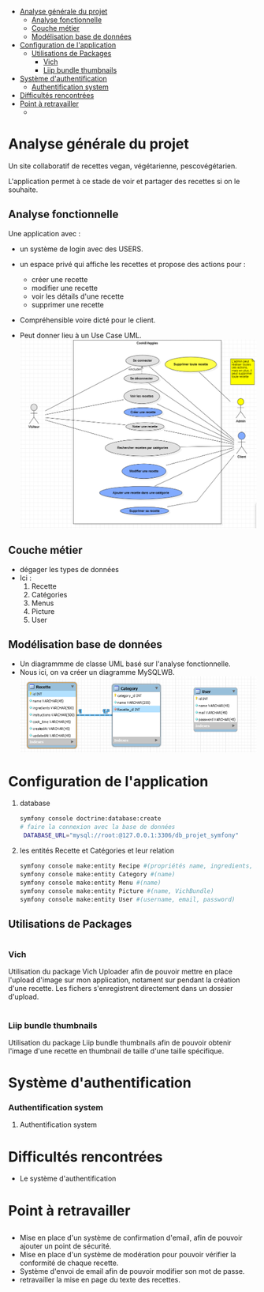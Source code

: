 - [Analyse générale du projet](#analyse-générale-du-projet)
  - [Analyse fonctionnelle](#analyse-fonctionnelle)
  - [Couche métier](#couche-métier)
  - [Modélisation base de données](#modélisation-base-de-données)
- [Configuration de l'application](#configuration-de-lapplication)
  - [Utilisations de Packages](#utilisations-de-packages)
    - [Vich](#vich)
    - [Liip bundle thumbnails](#liip-bundle-thumbnails)
- [Système d'authentification](#système-dauthentification)
    - [Authentification system](#authentification-system)
- [Difficultés rencontrées](#difficultés-rencontrées)
- [Point à retravailler](#point-à-retravailler)
  - [](#)

# Analyse générale du projet
Un site collaboratif de recettes vegan, végétarienne, pescovégétarien.



L'application permet à ce stade de voir et partager des recettes si on le souhaite.

## Analyse fonctionnelle

Une application avec :
- un système de login avec des USERS.
- un espace privé qui affiche les recettes et propose des actions pour :
  - créer une recette
  - modifier une recette
  - voir les détails d'une recette
  - supprimer une recette
  
- Compréhensible voire dicté pour le client.
- Peut donner lieu à un Use Case UML.  
 ![UseCaseUML](usecase.png) 

## Couche métier
- dégager les types de données
- Ici : 
    1. Recette
    2. Catégories 
    3. Menus
    4. Picture
    5. User

## Modélisation base de données
- Un diagrammme de classe UML basé sur l'analyse fonctionnelle.
- Nous ici, on va créer un diagramme MySQLWB.  
 ![Modélisation base donnée](MySQLWB.png) 


# Configuration de l'application 
1. database 
   
   ```bash
   symfony console doctrine:database:create
   # faire la connexion avec la base de données
    DATABASE_URL="mysql://root:@127.0.0.1:3306/db_projet_symfony"
   ```
2. les entités Recette et Catégories et leur relation
   ```bash
   symfony console make:entity Recipe #(propriétés name, ingredients, instructions, cook_time, createdAt, accroche)
   symfony console make:entity Category #(name)
   symfony console make:entity Menu #(name)
   symfony console make:entity Picture #(name, VichBundle)
   symfony console make:entity User #(username, email, password)

   ```

## Utilisations de Packages
#
### Vich 
  Utilisation du package Vich Uploader afin de pouvoir mettre en place l'upload d'image sur mon application, notament sur pendant la création d'une recette. Les fichers s'enregistrent directement dans un dossier d'upload.


#
### Liip bundle thumbnails
 Utilisation du package Liip bundle thumbnails afin de pouvoir obtenir l'image d'une recette en thumbnail de taille d'une taille spécifique.

#

# Système d'authentification

### Authentification system


1. Authentification system



# Difficultés rencontrées

- Le système d'authentification 


# Point à retravailler 
## 
  - Mise en place d'un système de confirmation d'email, afin de pouvoir ajouter un point de sécurité.
  - Mise en place d'un système de modération pour pouvoir vérifier la conformité de chaque recette.
  - Système d'envoi de email afin de pouvoir modifier son mot de passe.
  - retravailler la mise en page du texte des recettes.